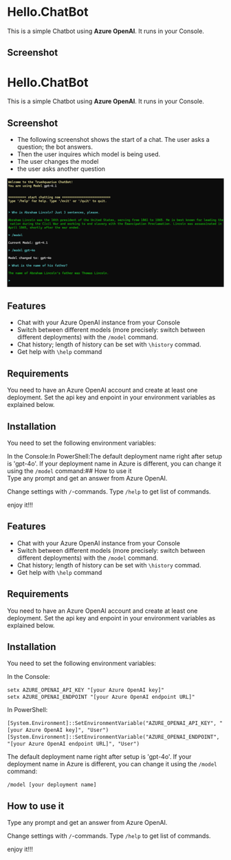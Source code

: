 # Hello.ChatBot

This is a simple Chatbot using **Azure OpenAI**. It runs in your Console.

## Screenshot

# Hello.ChatBot  

This is a simple Chatbot using **Azure OpenAI**. It runs in your Console.  

## Screenshot  
- The following screenshot shows the start of a chat. The user asks a question; the bot answers.
- Then the user inquires which model is being used.
- The user changes the model
- the user asks another question

![Screenshot](./_Documents/Screenshot.png)  

## Features  
- Chat with your Azure OpenAI instance from your Console  
- Switch between different models (more precisely: switch between different deployments) with the `/model` command.  
- Chat history; length of history can be set with `\history` commad.  
- Get help with `\help` command  

## Requirements  

You need to have an Azure OpenAI account and create at least one deployment. Set the api key and enpoint in your environment variables as explained below.  

## Installation  

You need to set the following environment variables:  

In the Console:In PowerShell:The default deployment name right after setup is 'gpt-4o'. If your deployment name in Azure is different, you can change it using the `/model` command:## How to use it  
Type any prompt and get an answer from Azure OpenAI.  

Change settings with `/`-commands. Type `/help` to get list of commands.  

enjoy it!!!

## Features
- Chat with your Azure OpenAI instance from your Console
- Switch between different models (more precisely: switch between different deployments) with the `/model` command.
- Chat history; length of history can be set with `\history` commad.
- Get help with `\help` command


## Requirements

You need to have an Azure OpenAI account and create at least one deployment. Set the api key and enpoint in your environment variables as explained below.

## Installation

You need to set the following environment variables:

In the Console:
```
setx AZURE_OPENAI_API_KEY "[your Azure OpenAI key]"
setx AZURE_OPENAI_ENDPOINT "[your Azure OpenAI endpoint URL]"
```

In PowerShell:
```
[System.Environment]::SetEnvironmentVariable("AZURE_OPENAI_API_KEY", "[your Azure OpenAI key]", "User")
[System.Environment]::SetEnvironmentVariable("AZURE_OPENAI_ENDPOINT", "[your Azure OpenAI endpoint URL]", "User")
```

The default deployment name right after setup is 'gpt-4o'. If your deployment name in Azure is different, you can change it using the `/model` command:

```
/model [your deployment name]
```

## How to use it
Type any prompt and get an answer from Azure OpenAI.

Change settings with `/`-commands. Type `/help` to get list of commands.

enjoy it!!!


